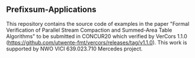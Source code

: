 Prefixsum-Applications
---------------------------------------------------------
This repository contains the source code of examples in the paper "Formal Verification of Parallel Stream Compaction and Summed-Area Table Algorithms" to be submitted in CONCUR20 which verified by VerCors 1.1.0 (https://github.com/utwente-fmt/vercors/releases/tag/v1.1.0). This work is supported by NWO VICI 639.023.710 Mercedes project.
